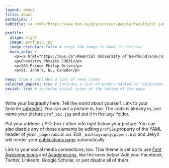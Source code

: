 ```yaml
---
layout: about
title: about
permalink: /
subtitle: <a href="https://www.mun.ca/physics/our-people/faculty/dr-james-leblanc/">Associate Professor, Memorial University of Newfoundland</a><br>CEO and Co-Founder, <a href="https://computeeverything.ca">Compute Everything</a>

profile:
  align: right
  image: prof_pic.jpg
  image_circular: false # crops the image to make it circular
  more_info: >
    <p><a href="https://mun.ca">Memorial University of Newfoundland</a></p>
    <p>Chemistry Physics C3031</p>
    <p>283 Prince Philip Drive</p>
    <p>St. John's, NL, Canada</p>

news: true # includes a list of news items
selected_papers: true # includes a list of papers marked as "selected={true}"
social: true # includes social icons at the bottom of the page
---
```


Write your biography here. Tell the world about yourself. Link to your favorite [subreddit](http://reddit.com). You can put a picture in, too. The code is already in, just name your picture `prof_pic.jpg` and put it in the `img/` folder.

Put your address / P.O. box / other info right below your picture. You can also disable any of these elements by editing `profile` property of the YAML header of your `_pages/about.md`. Edit `_bibliography/papers.bib` and Jekyll will render your [publications page](/al-folio/publications/) automatically.

Link to your social media connections, too. This theme is set up to use [Font Awesome icons](https://fontawesome.com/) and [Academicons](https://jpswalsh.github.io/academicons/), like the ones below. Add your Facebook, Twitter, LinkedIn, Google Scholar, or just disable all of them.
